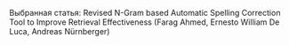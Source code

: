 Выбранная статья: Revised N-Gram based Automatic Spelling Correction Tool to Improve Retrieval Effectiveness (Farag Ahmed, Ernesto William De Luca, Andreas Nürnberger)
